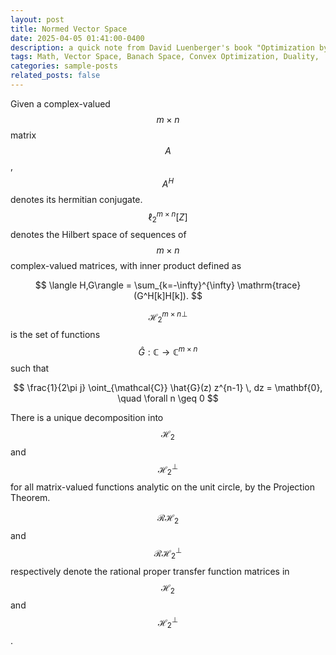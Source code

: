 ```yaml
---
layout: post
title: Normed Vector Space
date: 2025-04-05 01:41:00-0400
description: a quick note from David Luenberger's book "Optimization by Vector Space Methods"
tags: Math, Vector Space, Banach Space, Convex Optimization, Duality,
categories: sample-posts
related_posts: false
---
```


Given a complex-valued $$ m \times n$$ matrix $$A$$, $$A^H$$ denotes its hermitian conjugate.
$$\ell_2^{m\times n}[Z]$$ denotes the Hilbert space of sequences of $$m\times n$$ complex-valued matrices, with inner product defined as

$$
\langle H,G\rangle = \sum_{k=-\infty}^{\infty} \mathrm{trace}(G^H[k]H[k]).
$$

$${\mathcal{H}_2^{m \times n}}^\perp$$ is the set of functions $$\hat{G} : \mathbb{C} \to \mathbb{C}^{m \times n}$$ such that


$$
\frac{1}{2\pi j} \oint_{\mathcal{C}} \hat{G}(z) z^{n-1} \, dz = \mathbf{0}, \quad \forall n \geq 0
$$

There is a unique decomposition into $$\mathcal{H}_2$$ and $$\mathcal{H}_2^\perp$$ for all matrix-valued functions analytic on the unit circle, by the Projection Theorem.

$$\mathcal{RH}_2$$ and $$\mathcal{RH}_2^\perp$$ respectively denote the rational proper transfer function matrices in $$\mathcal{H}_2$$ and $$\mathcal{H}_2^\perp$$.


